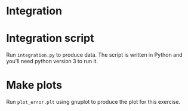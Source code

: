 # Integration

# Integration script

Run `integration.py` to produce data.
The script is written in Python and you'll need python version 3 to run it.

# Make plots

Run `plot_error.plt` using gnuplot to produce the plot for this exercise.
